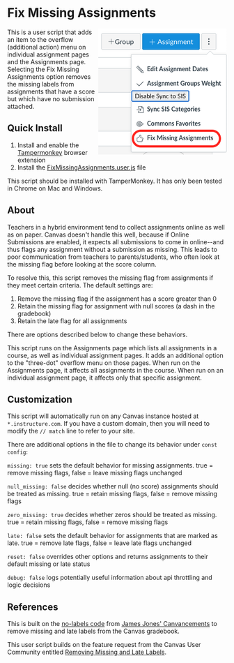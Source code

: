 # Fix Missing Assignments
<img src="./FixMissingAssignment-Menu.png?raw=true" align="right" alt="image of Fix Missing Assignments menu on Assignments page"/>This is a user script that adds an item to the overflow (additional action) menu on individual assignment pages and the Assignments page. Selecting the Fix Missing Assignments option removes the missing labels from assignments that have a score but which have no submission attached.

## Quick Install
1. Install and enable the [Tampermonkey](http://tampermonkey.net/) browser extension
2. Install the [FixMissingAssignments.user.js](https://github.com/agessaman/canvas-tools/raw/main/fix-missing/FixMissingAssignments.user.js) file

This script should be installed with TamperMonkey. It has only been tested in Chrome on Mac and Windows.

## About
Teachers in a hybrid environment tend to collect assignments online as well as on paper. Canvas doesn't handle this well, because if Online Submissions are enabled, it expects all submissions to come in online--and thus flags any assignment without a submission as missing. This leads to poor communication from teachers to parents/students, who often look at the missing flag before looking at the score column.

To resolve this, this script removes the missing flag from assignments if they meet certain criteria. The default settings are:
1. Remove the missing flag if the assignment has a score greater than 0
2. Retain the missing flag for assignment with null scores (a dash in the gradebook)
3. Retain the late flag for all assignments

There are options described below to change these behaviors.

This script runs on the Assignments page which lists all assignments in a course, as well as individual assignment pages. It adds an additional option to the "three-dot" overflow menu on those pages. When run on the Assignments page, it affects all assignments in the course. When run on an individual assignment page, it affects only that specific assignment.

## Customization
This script will automatically run on any Canvas instance hosted at ``*.instructure.com``. If you have a custom domain, then you will need to modify the ``// match`` line to refer to your site.

There are additional options in the file to change its behavior under ``const config``:

``missing: true`` sets the default behavior for missing assignments. true = remove missing flags, false = leave missing flags unchanged

``null_missing: false`` decides whether null (no score) assignments should be treated as missing. true = retain missing flags, false = remove missing flags

``zero_missing: true`` decides whether zeros should be treated as missing. true = retain missing flags, false = remove missing flags

``late: false`` sets the default behavior for assignments that are marked as late. true = remove late flags, false = leave late flags unchanged

``reset: false`` overrides other options and returns assignments to their default missing or late status

``debug: false`` logs potentially useful information about api throttling and logic decisions


## References

This is built on the [no-labels code](https://github.com/jamesjonesmath/canvancement/blob/master/grades/no-labels/no-labels.js) from [James Jones' Canvancements](https://github.com/jamesjonesmath/canvancement/) to remove missing and late labels from the Canvas gradebook.

This user script builds on the feature request from the Canvas User Community entitled [Removing Missing and Late Labels](https://community.canvaslms.com/t5/Developers-Group/Removing-Missing-and-Late-Labels/bc-p/438733#M964).
